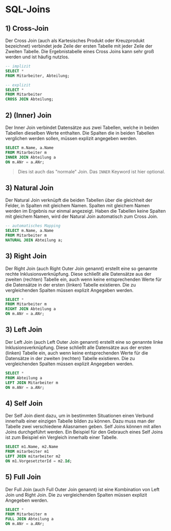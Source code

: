 # SQL-Joins

## 1) Cross-Join

Der Cross Join (auch als Kartesisches Produkt oder Kreuzprodukt bezeichnet) verbindet jede Zeile der ersten Tabelle mit jeder Zeile der Zweiten Tabelle. Die Ergebnistabelle eines Cross Joins kann sehr groß werden und ist häufig nutzlos. 

```sql
-- implizit
SELECT * 
FROM Mitarbeiter, Abteilung;

-- explizit
SELECT * 
FROM Mitarbeiter 
CROSS JOIN Abteilung;
```

## 2) (Inner) Join

Der Inner Join verbindet Datensätze aus zwei Tabellen, welche in beiden Tabellen dieselben Werte enthalten. Die Spalten die in beiden Tabellen verglichen werden sollen, müssen explizit angegeben werden.

```sql
SELECT m.Name, a.Name 
FROM Mitarbeiter m 
INNER JOIN Abteilung a 
ON m.ANr = a.ANr;
```

> Dies ist auch das "normale" Join. Das `INNER` Keyword ist hier optional.

## 3) Natural Join

Der Natural Join verknüpft die beiden Tabellen über die gleichheit der Felder, in Spalten mit gleichem Namen. Spalten mit gleichem Namen werden im Ergebnis nur einmal angezeigt. Haben die Tabellen keine Spalten mit gleichem Namen, wird der Natural Join automatisch zum Cross Join.

```sql
-- automatisches Mapping
SELECT m.Name, a.Name 
FROM Mitarbeiter m 
NATURAL JOIN Abteilung a;
```

## 3) Right Join

Der Right Join (auch Right Outer Join genannt) erstellt eine so genannte rechte Inklusionsverknüpfung. Diese schließt alle Datensätze aus der zweiten (rechten) Tabelle ein, auch wenn keine entsprechenden Werte für die Datensätze in der ersten (linken) Tabelle existieren. Die zu vergleichenden Spalten müssen explizit Angegeben werden.

```sql
SELECT *
FROM Mitarbeiter m 
RIGHT JOIN Abteilung a 
ON m.ANr = a.ANr;
```

## 3) Left Join

Der Left Join (auch Left Outer Join genannt) erstellt eine so genannte linke Inklusionsverknüpfung. Diese schließt alle Datensätze aus der ersten (linken) Tabelle ein, auch wenn keine entsprechenden Werte für die Datensätze in der zweiten (rechten) Tabelle existieren. Die zu vergleichenden Spalten müssen explizit Angegeben werden. 

```sql
SELECT *
FROM Abteilung a 
LEFT JOIN Mitarbeiter m 
ON m.ANr = a.ANr;
```

## 4) Self Join

Der Self Join dient dazu, um in bestimmten Situationen einen Verbund innerhalb einer einzigen Tabelle bilden zu können. Dazu muss man der Tabelle zwei verschiedene Aliasnamen geben. Self Joins können mit allen Joins durchgeführt werden. Ein Beispiel für den Gebrauch eines Self Joins ist zum Beispiel ein Vergleich innerhalb einer Tabelle. 

```sql
SELECT m1.Name, m2.Name
FROM mitarbeiter m1 
LEFT JOIN mitarbeiter m2 
ON m1.VorgesetzterId = m2.Id;
```

## 5) Full Join

Der Full Join (auch Full Outer Join genannt) ist eine Kombination von Left Join und Right Join. Die zu vergleichenden Spalten müssen explizit Angegeben werden. 

```sql
SELECT * 
FROM Mitarbeiter m 
FULL JOIN Abteilung a 
ON m.ANr = a.ANr;
```
